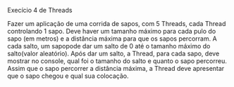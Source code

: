 Execício 4 de Threads

Fazer um aplicação de uma corrida de sapos, com 5 Threads, cada Thread controlando 1 sapo. Deve haver um tamanho máximo para cada pulo do sapo (em metros)
e a distância máxima para que os sapos percorram. A cada salto, um sapopode dar um salto de 0 até o tamanho máximo do salto(valor aleatório). Após dar um 
salto, a Thread, para cada sapo, deve mostrar no console, qual foi o tamanho do salto e quanto o sapo percorreu. Assim que o sapo percorrer a distância máxima, 
a Thread deve apresentar que o sapo chegou e qual sua colocação.
